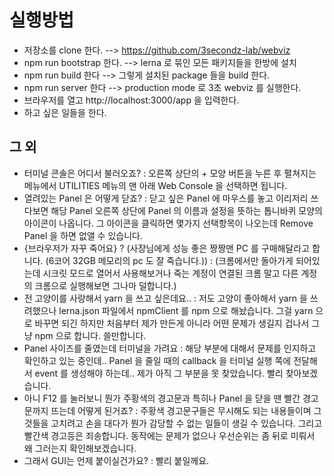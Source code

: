 # 실행방법

- 저장소를 clone 한다. --> https://github.com/3secondz-lab/webviz
- npm run bootstrap 한다. --> lerna 로 묶인 모든 패키지들을 한방에 설치
- npm run build 한다 --> 그렇게 설치된 package 들을 build 한다.
- npm run server 한다 --> production mode 로 3초 webviz 를 실행한다.
- 브라우저를 열고 http://localhost:3000/app 을 입력한다.
- 하고 싶은 일들을 한다.

## 그 외
- 터미널 콘솔은 어디서 불러오죠? : 오른쪽 상단의 + 모양 버튼을 누른 후 펼쳐지는 메뉴에서 UTILITIES 메뉴의 맨 아래 Web Console 을 선택하면 됩니다.
- 열려있는 Panel 은 어떻게 닫죠? : 닫고 싶은 Panel 에 마우스를 놓고 이리저리 쓰다보면 해당 Panel 오른쪽 상단에 Panel 의 이름과 설정을 뜻하는 톱니바퀴 모양의 아이콘이 나옵니다. 그 아이콘을 클릭하면 몇가지 선택항목이 나오는데 Remove Panel 을 하면 없앨 수 있습니다.
- {브라우저가 자꾸 죽어요} ? (사장님에게 성능 좋은 짱짱맨 PC 를 구매해달라고 합니다. (6코어 32GB 메모리의 pc 도 잘 죽습니다.)) : (크롬에서만 돌아가게 되어있는데 시크릿 모드로 열어서 사용해보거나 죽는 계정이 연결된 크롬 말고 다른 계정의 크롬으로 실행해보면 그나마 덜합니다.)
- 전 고양이를 사랑해서 yarn 을 쓰고 싶은데요.. : 저도 고양이 좋아해서 yarn 을 쓰려했으나 lerna.json 파일에서 npmClient 를 npm 으로 해놨습니다. 그걸 yarn 으로 바꾸면 되긴 하지만 처음부터 제가 만든게 아니라 어떤 문제가 생길지 겁나서 그냥 npm 으로 합니다. 쓸만합니다.
- Panel 사이즈를 줄였는데 터미널을 가려요 : 해당 부분에 대해서 문제를 인지하고 확인하고 있는 중인데.. Panel 을 줄일 때의 callback 을 터미널 실행 쪽에 전달해서 event 를 생성해야 하는데.. 제가 아직 그 부분을 못 찾았습니다. 빨리 찾아보겠습니다.
- 아니 F12 를 눌러보니 뭔가 주황색의 경고문과 특히나 Panel 을 닫을 땐 빨간 경고문까지 뜨는데 어떻게 된거죠? : 주황색 경고문구들은 무시해도 되는 내용들이며 그것들을 고치려고 손을 대다가 뭔가 감당할 수 없는 일들이 생길 수 있습니다. 그리고 빨간색 경고등은 죄송합니다. 동작에는 문제가 없으나 우선순위는 좀 뒤로 미뤄서 왜 그러는지 확인해보겠습니다. 
- 그래서 GUI는 언제 붙이실건가요? : 빨리 붙일께요.

